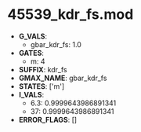 # 45539_kdr_fs.mod

- **G_VALS**:
  - gbar_kdr_fs: 1.0
- **GATES**:
  - m: 4
- **SUFFIX**: kdr_fs
- **GMAX_NAME**: gbar_kdr_fs
- **STATES**: ['m']
- **I_VALS**:
  - 6.3: 0.9999643986891341
  - 37: 0.9999643986891341
- **ERROR_FLAGS**: []

